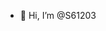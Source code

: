 - 👋 Hi, I’m @S61203



<!---
S61203/S61203 is a ✨ special ✨ repository because its `README.md` (this file) appears on your GitHub profile.
You can click the Preview link to take a look at your changes.
--->
